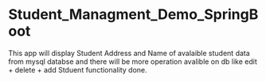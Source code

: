 ﻿# Student_Managment_Demo_SpringBoot
This app will display Student Address and Name of avalaible student data from mysql databse and there will be more operation avalible on db like edit + delete + add Stduent functionality done.
